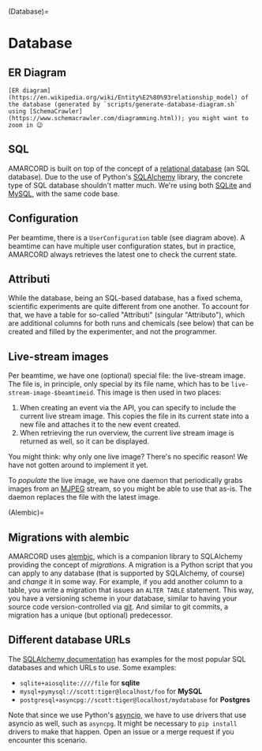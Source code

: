 (Database)=
# Database

## ER Diagram

```{figure} ./database.png
[ER diagram](https://en.wikipedia.org/wiki/Entity%E2%80%93relationship_model) of the database (generated by `scripts/generate-database-diagram.sh` using [SchemaCrawler](https://www.schemacrawler.com/diagramming.html)); you might want to zoom in 😉
```


## SQL

AMARCORD is built on top of the concept of a [relational database](https://en.wikipedia.org/wiki/Relational_database) (an SQL database). Due to the use of Python's [SQLAlchemy](https://www.sqlalchemy.org/) library, the concrete type of SQL database shouldn't matter much. We're using both [SQLite](https://www.sqlite.org/index.html) and [MySQL](https://www.mysql.com/), with the same code base.

## Configuration

Per beamtime, there is a `UserConfiguration` table (see diagram above). A beamtime can have multiple user configuration states, but in practice, AMARCORD always retrieves the latest one to check the current state.

## Attributi

While the database, being an SQL-based database, has a fixed schema, scientific experiments are quite different from one another. To account for that, we have a table for so-called "Attributi" (singular "Attributo"), which are additional columns for both runs and chemicals (see below) that can be created and filled by the experimenter, and not the programmer.

## Live-stream images

Per beamtime, we have one (optional) special file: the live-stream image. The file is, in principle, only special by its file name, which has to be `live-stream-image-$beamtimeid`. This image is then used in two places:

1. When creating an event via the API, you can specify to include the current live stream image. This copies the file in its current state into a new file and attaches it to the new event created.
2. When retrieving the run overview, the current live stream image is returned as well, so it can be displayed.

You might think: why only one live image? There's no specific reason! We have not gotten around to implement it yet.

To *populate* the live image, we have one daemon that periodically grabs images from an [MJPEG](https://en.wikipedia.org/wiki/Motion_JPEG) stream, so you might be able to use that as-is. The daemon replaces the file with the latest image. 

(Alembic)=
## Migrations with alembic

AMARCORD uses [alembic](https://alembic.sqlalchemy.org/en/latest/), which is a companion library to SQLAlchemy providing the concept of *migrations*. A migration is a Python script that you can apply to any database (that is supported by SQLAlchemy, of course) and *change* it in some way. For example, if you add another column to a table, you write a migration that issues an `ALTER TABLE` statement. This way, you have a versioning scheme in your database, similar to having your source code version-controlled via [git](https://git-scm.com/). And similar to git commits, a migration has a unique (but optional) predecessor.

## Different database URLs

The [SQLAlchemy documentation](https://docs.sqlalchemy.org/en/20/core/engines.html) has examples for the most popular SQL databases and which URLs to use. Some examples:

- `sqlite+aiosqlite:////file` for **sqlite**
- `mysql+pymysql://scott:tiger@localhost/foo` for **MySQL**
- `postgresql+asyncpg://scott:tiger@localhost/mydatabase` for **Postgres**

Note that since we use Python's [asyncio](https://docs.python.org/3/library/asyncio.html), we have to use drivers that use asyncio as well, such as `asyncpg`. It might be necessary to `pip install` drivers to make that happen. Open an issue or a merge request if you encounter this scenario.
